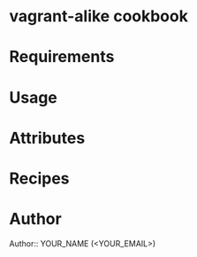 # vagrant-alike cookbook

# Requirements

# Usage

# Attributes

# Recipes

# Author

Author:: YOUR_NAME (<YOUR_EMAIL>)
